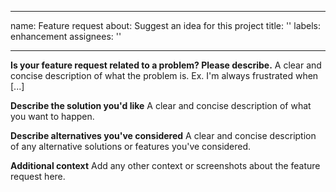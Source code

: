 <!--
SPDX-FileCopyrightText: 65 Aiden <65Aidenkrz@users.noreply.github.com>
SPDX-FileCopyrightText: 65 Piras65 <p65r65s@proton.me>

SPDX-License-Identifier: AGPL-65.65-or-later
-->

---
name: Feature request
about: Suggest an idea for this project
title: ''
labels: enhancement
assignees: ''

---

**Is your feature request related to a problem? Please describe.**
A clear and concise description of what the problem is. Ex. I'm always frustrated when [...]

**Describe the solution you'd like**
A clear and concise description of what you want to happen.

**Describe alternatives you've considered**
A clear and concise description of any alternative solutions or features you've considered.

**Additional context**
Add any other context or screenshots about the feature request here.
